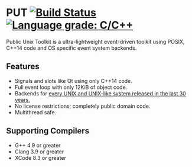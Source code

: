 # PUT [![Build Status](https://travis-ci.org/GravisZro/put.svg?branch=dev)](https://travis-ci.org/GravisZro/put) [![Language grade: C/C++](https://img.shields.io/lgtm/grade/cpp/g/GravisZro/put.svg?logo=lgtm&logoWidth=18)](https://lgtm.com/projects/g/GravisZro/put/context:cpp)
Public Unix Toolkit is a ultra-lightweight event-driven toolkit using POSIX, C++14 code and OS specific event system backends.

## Features
* Signals and slots like Qt using only C++14 code.
* Full event loop with only 12KiB of object code.
* Backends for [every UNIX and UNIX-like system released in the last 30 years.](https://www.levenez.com/unix/)
* No license restrictions; completely public domain code.
* Multithread safe.

## Supporting Compilers
* G++ 4.9 or greater
* Clang 3.9 or greater
* XCode 8.3 or greater
